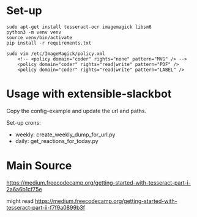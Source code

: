 # Set-up
```
sudo apt-get install tesseract-ocr imagemagick libsm6
python3 -m venv venv
source venv/bin/activate
pip install -r requirements.txt

sudo vim /etc/ImageMagick/policy.xml
    <!-- <policy domain="coder" rights="none" pattern="MVG" /> -->
    <policy domain="coder" rights="read|write" pattern="PDF" />
    <policy domain="coder" rights="read|write" pattern="LABEL" />
```

# Usage with extensible-slackbot
Copy the config-example and update the url and paths.

Set-up crons:
- weekly: create_weekly_dump_for_url.py
- daily: get_reactions_for_today.py

# Main Source
https://medium.freecodecamp.org/getting-started-with-tesseract-part-i-2a6a6b1cf75e

might read https://medium.freecodecamp.org/getting-started-with-tesseract-part-ii-f7f9a0899b3f
